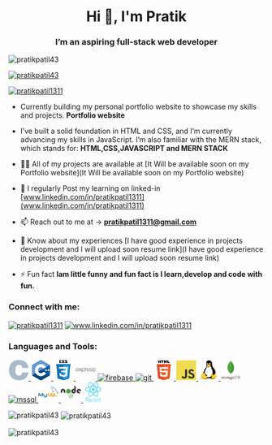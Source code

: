 <h1 align="center">Hi 👋, I'm Pratik</h1>
<h3 align="center">I’m an aspiring full-stack web developer</h3>

<p align="left"> <img src="https://komarev.com/ghpvc/?username=pratikpatil43&label=Profile%20views&color=0e75b6&style=flat" alt="pratikpatil43" /> </p>

<p align="left"> <a href="https://github.com/ryo-ma/github-profile-trophy"><img src="https://github-profile-trophy.vercel.app/?username=pratikpatil43" alt="pratikpatil43" /></a> </p>

<p align="left"> <a href="https://twitter.com/pratikpatil1311" target="blank"><img src="https://img.shields.io/twitter/follow/pratikpatil1311?logo=twitter&style=for-the-badge" alt="pratikpatil1311" /></a> </p>

- Currently building my personal portfolio website to showcase my skills and projects. **Portfolio website**

- I’ve built a solid foundation in HTML and CSS, and I’m currently advancing my skills in JavaScript. I’m also familiar with the MERN stack, which stands for: **HTML,CSS,JAVASCRIPT and MERN STACK**

- 👨‍💻 All of my projects are available at [It Will be available soon on my Portfolio website](It Will be available soon on my Portfolio website)

- 📝 I regularly Post my learning on linked-in [www.linkedin.com/in/pratikpatil1311](www.linkedin.com/in/pratikpatil1311)

- 📫 Reach out to me at -> **pratikpatil1311@gmail.com**

- 📄 Know about my experiences [I have good experience in projects development and I will upload soon resume link](I have good experience in projects development and I will upload soon resume link)

- ⚡ Fun fact **Iam little funny and fun fact is I learn,develop and code with fun.**

<h3 align="left">Connect with me:</h3>
<p align="left">
<a href="https://twitter.com/pratikpatil1311" target="blank"><img align="center" src="https://raw.githubusercontent.com/rahuldkjain/github-profile-readme-generator/master/src/images/icons/Social/twitter.svg" alt="pratikpatil1311" height="30" width="40" /></a>
<a href="https://linkedin.com/in/www.linkedin.com/in/pratikpatil1311" target="blank"><img align="center" src="https://raw.githubusercontent.com/rahuldkjain/github-profile-readme-generator/master/src/images/icons/Social/linked-in-alt.svg" alt="www.linkedin.com/in/pratikpatil1311" height="30" width="40" /></a>
</p>

<h3 align="left">Languages and Tools:</h3>
<p align="left"> <a href="https://www.cprogramming.com/" target="_blank" rel="noreferrer"> <img src="https://raw.githubusercontent.com/devicons/devicon/master/icons/c/c-original.svg" alt="c" width="40" height="40"/> </a> <a href="https://www.w3schools.com/cpp/" target="_blank" rel="noreferrer"> <img src="https://raw.githubusercontent.com/devicons/devicon/master/icons/cplusplus/cplusplus-original.svg" alt="cplusplus" width="40" height="40"/> </a> <a href="https://www.w3schools.com/css/" target="_blank" rel="noreferrer"> <img src="https://raw.githubusercontent.com/devicons/devicon/master/icons/css3/css3-original-wordmark.svg" alt="css3" width="40" height="40"/> </a> <a href="https://expressjs.com" target="_blank" rel="noreferrer"> <img src="https://raw.githubusercontent.com/devicons/devicon/master/icons/express/express-original-wordmark.svg" alt="express" width="40" height="40"/> </a> <a href="https://firebase.google.com/" target="_blank" rel="noreferrer"> <img src="https://www.vectorlogo.zone/logos/firebase/firebase-icon.svg" alt="firebase" width="40" height="40"/> </a> <a href="https://git-scm.com/" target="_blank" rel="noreferrer"> <img src="https://www.vectorlogo.zone/logos/git-scm/git-scm-icon.svg" alt="git" width="40" height="40"/> </a> <a href="https://www.w3.org/html/" target="_blank" rel="noreferrer"> <img src="https://raw.githubusercontent.com/devicons/devicon/master/icons/html5/html5-original-wordmark.svg" alt="html5" width="40" height="40"/> </a> <a href="https://developer.mozilla.org/en-US/docs/Web/JavaScript" target="_blank" rel="noreferrer"> <img src="https://raw.githubusercontent.com/devicons/devicon/master/icons/javascript/javascript-original.svg" alt="javascript" width="40" height="40"/> </a> <a href="https://www.linux.org/" target="_blank" rel="noreferrer"> <img src="https://raw.githubusercontent.com/devicons/devicon/master/icons/linux/linux-original.svg" alt="linux" width="40" height="40"/> </a> <a href="https://www.mongodb.com/" target="_blank" rel="noreferrer"> <img src="https://raw.githubusercontent.com/devicons/devicon/master/icons/mongodb/mongodb-original-wordmark.svg" alt="mongodb" width="40" height="40"/> </a> <a href="https://www.microsoft.com/en-us/sql-server" target="_blank" rel="noreferrer"> <img src="https://www.svgrepo.com/show/303229/microsoft-sql-server-logo.svg" alt="mssql" width="40" height="40"/> </a> <a href="https://www.mysql.com/" target="_blank" rel="noreferrer"> <img src="https://raw.githubusercontent.com/devicons/devicon/master/icons/mysql/mysql-original-wordmark.svg" alt="mysql" width="40" height="40"/> </a> <a href="https://nodejs.org" target="_blank" rel="noreferrer"> <img src="https://raw.githubusercontent.com/devicons/devicon/master/icons/nodejs/nodejs-original-wordmark.svg" alt="nodejs" width="40" height="40"/> </a> <a href="https://reactjs.org/" target="_blank" rel="noreferrer"> <img src="https://raw.githubusercontent.com/devicons/devicon/master/icons/react/react-original-wordmark.svg" alt="react" width="40" height="40"/> </a> </p>

<p><img align="left" src="https://github-readme-stats.vercel.app/api/top-langs?username=pratikpatil43&show_icons=true&locale=en&layout=compact" alt="pratikpatil43" /></p>

<p>&nbsp;<img align="center" src="https://github-readme-stats.vercel.app/api?username=pratikpatil43&show_icons=true&locale=en" alt="pratikpatil43" /></p>

<p><img align="center" src="https://github-readme-streak-stats.herokuapp.com/?user=pratikpatil43&" alt="pratikpatil43" /></p>
